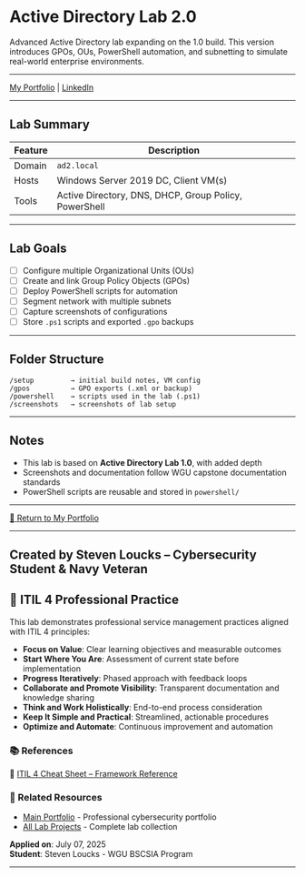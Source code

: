 # Active Directory Lab 2.0

Advanced Active Directory lab expanding on the 1.0 build. This version introduces GPOs, OUs, PowerShell automation, and subnetting to simulate real-world enterprise environments.

---

[My Portfolio](https://stevenloucks.tech) | [LinkedIn](https://www.linkedin.com/in/steven-loucks)

---

## Lab Summary

| Feature | Description |
|--------|-------------|
| Domain | `ad2.local` |
| Hosts  | Windows Server 2019 DC, Client VM(s) |
| Tools  | Active Directory, DNS, DHCP, Group Policy, PowerShell |

---

## Lab Goals

- [ ] Configure multiple Organizational Units (OUs)
- [ ] Create and link Group Policy Objects (GPOs)
- [ ] Deploy PowerShell scripts for automation
- [ ] Segment network with multiple subnets
- [ ] Capture screenshots of configurations
- [ ] Store `.ps1` scripts and exported `.gpo` backups

---

## Folder Structure

```
/setup         → initial build notes, VM config  
/gpos          → GPO exports (.xml or backup)  
/powershell    → scripts used in the lab (.ps1)  
/screenshots   → screenshots of lab setup  
```

---

## Notes

- This lab is based on **Active Directory Lab 1.0**, with added depth
- Screenshots and documentation follow WGU capstone documentation standards
- PowerShell scripts are reusable and stored in `powershell/`

---

[🔗 Return to My Portfolio](https://sloucks623.github.io)

---

**Created by Steven Loucks – Cybersecurity Student & Navy Veteran**
---

## 🎯 ITIL 4 Professional Practice

This lab demonstrates professional service management practices aligned with ITIL 4 principles:

- **Focus on Value**: Clear learning objectives and measurable outcomes
- **Start Where You Are**: Assessment of current state before implementation  
- **Progress Iteratively**: Phased approach with feedback loops
- **Collaborate and Promote Visibility**: Transparent documentation and knowledge sharing
- **Think and Work Holistically**: End-to-end process consideration
- **Keep It Simple and Practical**: Streamlined, actionable procedures
- **Optimize and Automate**: Continuous improvement and automation

### 📚 References
📘 [ITIL 4 Cheat Sheet – Framework Reference](https://github.com/sloucks623/stevenloucks.github.io/blob/main/frameworks/itil-4-cheat-sheet.md)

### 🔗 Related Resources
- [Main Portfolio](https://stevenloucks.tech) - Professional cybersecurity portfolio
- [All Lab Projects](https://github.com/sloucks623?tab=repositories&q=lab-) - Complete lab collection

**Applied on**: July 07, 2025  
**Student**: Steven Loucks - WGU BSCSIA Program

---
